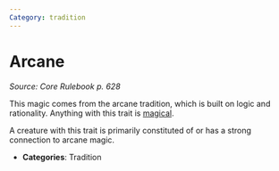 ```yaml
---
Category: tradition
---
```

# Arcane  
*Source: Core Rulebook p. 628*  

This magic comes from the arcane tradition, which is built on logic and rationality. Anything with this trait is [magical](magical.md).

A creature with this trait is primarily constituted of or has a strong connection to arcane magic.

- **Categories**: Tradition